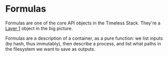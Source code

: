 Formulas
========

Formulas are one of the core API objects in the Timeless Stack.
They're a [Layer 1](../design/API#layer-1) object in the big picture.

Formulas are a description of a container, as a pure function:
we list inputs (by hash, thus immutably), then describe a process,
and list what paths in the filesystem we want to save as outputs.
